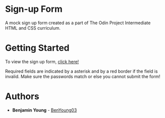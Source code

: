 # Sign-up Form
A mock sign up form created as a part of The Odin Project Intermediate HTML and CSS curriculum. 

# Getting Started
To view the sign up form, [click here!](https://benyoung03.github.io/sign-up-form/)

Required fields are indicated by a asterisk and by a red border if the field is invalid. Make sure the passwords match or else you cannot submit the form!

# Authors
* **Benjamin Young** - [BenYoung03](https://github.com/BenYoung03)